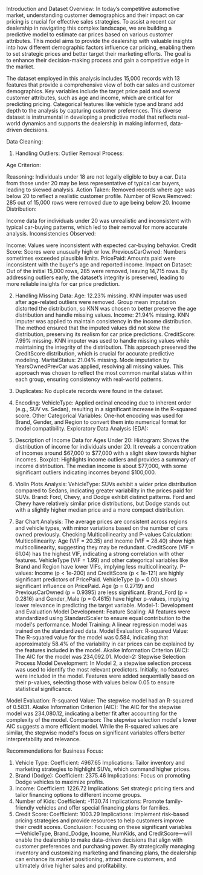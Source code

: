 Introduction and Dataset Overview:
In today’s competitive automotive market, understanding customer demographics and their impact on car pricing is crucial for effective sales strategies. To assist a recent car dealership in navigating this complex landscape, we are building a predictive model to estimate car prices based on various customer attributes. This model aims to provide the dealership with valuable insights into how different demographic factors influence car pricing, enabling them to set strategic prices and better target their marketing efforts. The goal is to enhance their decision-making process and gain a competitive edge in the market.

The dataset employed in this analysis includes 15,000 records with 13 features that provide a comprehensive view of both car sales and customer demographics. Key variables include the target price paid and several customer attributes, such as age and income, which are critical for predicting pricing. Categorical features like vehicle type and brand add depth to the analysis by capturing customer preferences. This diverse dataset is instrumental in developing a predictive model that reflects real-world dynamics and supports the dealership in making informed, data-driven decisions.

Data Cleaning:
1. Handling Outliers:
Outlier Removal Process:

Age Criterion:

Reasoning: Individuals under 18 are not legally eligible to buy a car. Data from those under 20 may be less representative of typical car buyers, leading to skewed analysis.
Action Taken: Removed records where age was below 20 to reflect a realistic customer profile.
Number of Rows Removed: 285 out of 15,000 rows were removed due to age being below 20.
Income Distribution:

Income data for individuals under 20 was unrealistic and inconsistent with typical car-buying patterns, which led to their removal for more accurate analysis.
Inconsistencies Observed:

Income: Values were inconsistent with expected car-buying behavior.
Credit Score: Scores were unusually high or low.
PreviousCarOwned: Numbers sometimes exceeded plausible limits.
PricePaid: Amounts paid were inconsistent with the buyer's age and reported income.
Impact on Dataset: Out of the initial 15,000 rows, 285 were removed, leaving 14,715 rows. By addressing outliers early, the dataset’s integrity is preserved, leading to more reliable insights for car price prediction.

2. Handling Missing Data:
Age: 12.23% missing. KNN imputer was used after age-related outliers were removed. Group mean imputation distorted the distribution, so KNN was chosen to better preserve the age distribution and handle missing values.
Income: 21.94% missing. KNN imputer was applied to maintain consistency in the income distribution. The method ensured that the imputed values did not skew the distribution, preserving its realism for car price predictions.
CreditScore: 7.99% missing. KNN imputer was used to handle missing values while maintaining the integrity of the distribution. This approach preserved the CreditScore distribution, which is crucial for accurate predictive modeling.
MaritalStatus: 21.04% missing. Mode imputation by YearsOwnedPrevCar was applied, resolving all missing values. This approach was chosen to reflect the most common marital status within each group, ensuring consistency with real-world patterns.
3. Duplicates:
No duplicate records were found in the dataset.

4. Encoding:
VehicleType: Applied ordinal encoding due to inherent order (e.g., SUV vs. Sedan), resulting in a significant increase in the R-squared score.
Other Categorical Variables: One-hot encoding was used for Brand, Gender, and Region to convert them into numerical format for model compatibility.
Exploratory Data Analysis (EDA):
1. Description of Income Data for Ages Under 20:
Histogram: Shows the distribution of income for individuals under 20. It reveals a concentration of incomes around $67,000 to $77,000 with a slight skew towards higher incomes.
Boxplot: Highlights income outliers and provides a summary of income distribution. The median income is about $77,000, with some significant outliers indicating incomes beyond $100,000.
2. Violin Plots Analysis:
VehicleType: SUVs exhibit a wider price distribution compared to Sedans, indicating greater variability in the prices paid for SUVs.
Brand: Ford, Chevy, and Dodge exhibit distinct patterns. Ford and Chevy have relatively similar price distributions, but Dodge stands out with a slightly higher median price and a more compact distribution.
3. Bar Chart Analysis:
The average prices are consistent across regions and vehicle types, with minor variations based on the number of cars owned previously.
Checking Multicollinearity and P-values Calculation:
Multicollinearity:
Age (VIF = 20.35) and Income (VIF = 28.40) show high multicollinearity, suggesting they may be redundant.
CreditScore (VIF = 61.04) has the highest VIF, indicating a strong correlation with other features.
VehicleType (VIF = 1.99) and other categorical variables like Brand and Region have lower VIFs, implying less multicollinearity.
P-values:
Income (p < 1e-200) and CreditScore (p < 1e-121) are highly significant predictors of PricePaid.
VehicleType (p = 0.00) shows significant influence on PricePaid.
Age (p = 0.2719) and PreviousCarOwned (p = 0.9395) are less significant.
Brand_Ford (p = 0.2816) and Gender_Male (p = 0.4615) have higher p-values, implying lower relevance in predicting the target variable.
Model-1: Development and Evaluation
Model Development:
Feature Scaling: All features were standardized using StandardScaler to ensure equal contribution to the model's performance.
Model Training: A linear regression model was trained on the standardized data.
Model Evaluation:
R-squared Value: The R-squared value for the model was 0.584, indicating that approximately 58.4% of the variability in car prices can be explained by the features included in the model.
Akaike Information Criterion (AIC): The AIC for the model was 234,092.01.
Model-2: Stepwise Selection Process
Model Development:
In Model 2, a stepwise selection process was used to identify the most relevant predictors. Initially, no features were included in the model. Features were added sequentially based on their p-values, selecting those with values below 0.05 to ensure statistical significance.

Model Evaluation:
R-squared Value: The stepwise model had an R-squared of 0.5831.
Akaike Information Criterion (AIC): The AIC for the stepwise model was 234,080.12, indicating a better fit after accounting for the complexity of the model.
Comparison:
The stepwise selection model's lower AIC suggests a more efficient model. While the R-squared values are similar, the stepwise model's focus on significant variables offers better interpretability and relevance.

Recommendations for Business Focus:
1. Vehicle Type:
Coefficient: 4967.65
Implications: Tailor inventory and marketing strategies to highlight SUVs, which command higher prices.
2. Brand (Dodge):
Coefficient: 2375.46
Implications: Focus on promoting Dodge vehicles to maximize profits.
3. Income:
Coefficient: 1226.72
Implications: Set strategic pricing tiers and tailor financing options to different income groups.
4. Number of Kids:
Coefficient: -1130.74
Implications: Promote family-friendly vehicles and offer special financing plans for families.
5. Credit Score:
Coefficient: 1003.29
Implications: Implement risk-based pricing strategies and provide resources to help customers improve their credit scores.
Conclusion:
Focusing on these significant variables—VehicleType, Brand_Dodge, Income, NumKids, and CreditScore—will enable the dealership to make data-driven decisions that align with customer preferences and purchasing power. By strategically managing inventory and customizing marketing and financing plans, the dealership can enhance its market positioning, attract more customers, and ultimately drive higher sales and profitability.

